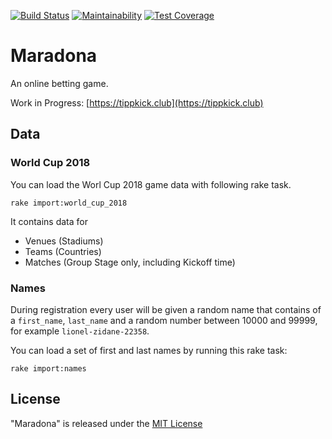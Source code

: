 [![Build Status](https://travis-ci.org/lxxxvi/maradona.svg?branch=master)](https://travis-ci.org/lxxxvi/maradona)
[![Maintainability](https://api.codeclimate.com/v1/badges/2222b60236248ba92dcf/maintainability)](https://codeclimate.com/github/lxxxvi/maradona/maintainability)
[![Test Coverage](https://api.codeclimate.com/v1/badges/2222b60236248ba92dcf/test_coverage)](https://codeclimate.com/github/lxxxvi/maradona/test_coverage)

# Maradona

An online betting game.

Work in Progress: [https://tippkick.club](https://tippkick.club)


## Data

### World Cup 2018

You can load the Worl Cup 2018 game data with following rake task.

```shell
rake import:world_cup_2018
```

It contains data for

* Venues (Stadiums)
* Teams (Countries)
* Matches (Group Stage only, including Kickoff time)


### Names

During registration every user will be given a random name that contains of a `first_name`, `last_name` and a random number between 10000 and 99999, for example `lionel-zidane-22358`.

You can load a set of first and last names by running this rake task:

```shell
rake import:names
```

## License

"Maradona" is released under the [MIT License](https://opensource.org/licenses/MIT)

